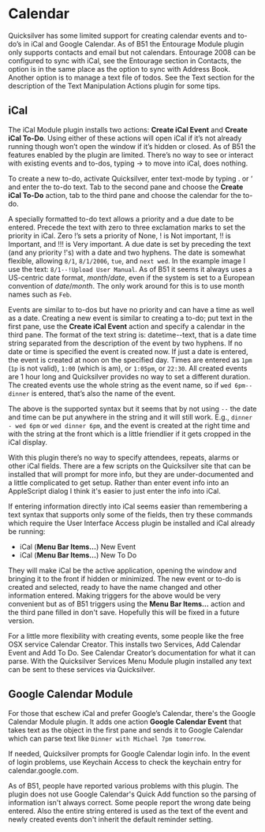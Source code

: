 # Calendar

Quicksilver has some limited support for creating calendar events and to-do’s in iCal and Google Calendar. As of B51 the Entourage Module plugin only supports contacts and email but not calendars. Entourage 2008 can be configured to sync with iCal, see the Entourage section in Contacts, the option is in the same place as the option to sync with Address Book. Another option is to manage a text file of todos. See the Text section for the description of the Text Manipulation Actions plugin for some tips.

## iCal

The iCal Module plugin installs two actions: **Create iCal Event** and **Create iCal To-Do**. Using either of these actions will open iCal if it’s not already running though won’t open the window if it’s hidden or closed. As of B51 the features enabled by the plugin are limited. There’s no way to see or interact with existing events and to-dos, typing → to move into iCal, does nothing.

To create a new to-do, activate Quicksilver, enter text-mode by typing . or ‘ and enter the to-do text. Tab to the second pane and choose the **Create iCal To-Do** action, tab to the third pane and choose the calendar for the to-do.

A specially formatted to-do text allows a priority and a due date to be entered.  Precede the text with zero to three exclamation marks to set the priority in iCal. Zero !’s sets a priority of None, ! is Not important, !! is Important, and !!! is Very important. A due date is set by  preceding the text (and any priority !'s) with a date and two hyphens. The date is somewhat flexible, allowing `8/1`, `8/1/2006`, `tue`, and `next wed`. In the example image I use the text: `8/1--!Upload User Manual`. As of B51 it seems it always uses a US-centric date format, *month*/*date*, even if the system is set to a European convention of *date*/*month*. The only work around for this is to use month names such as `Feb`.

Events are similar to to-dos but have no priority and can have a time as well as a date. Creating  a new event is similar to creating a to-do; put text in the first pane, use the **Create iCal Event** action and specify a calendar in the third pane. The format of the text string is: datetime--text, that is a date time string separated from the description of the event by two hyphens.  If no date or time is specified the event is created now. If just a date is entered, the event is created at noon on the specified day. Times are entered as `1pm` (`1p` is not valid), `1:00` (which is am), or `1:05pm`, or `22:30`.  All created events are 1 hour long and Quicksilver provides no way to set a different duration. The created events use the whole string as the event name, so if `wed 6pm--dinner` is entered, that’s also the name of the event. 

The above is the supported syntax but it seems that by not using `--` the date and time can be put anywhere in the string and it will still work. E.g., `dinner - wed 6pm` or `wed dinner 6pm`, and the event is created at the right time and with the string at the front which is a little friendlier if it gets cropped in the iCal display.

With this plugin there’s no way to specify attendees, repeats, alarms or other iCal fields. There are a few scripts on the Quicksilver site that can be installed that will prompt for more info, but they are under-documented and a little complicated to get setup. Rather than enter event info into an AppleScript dialog I think it's easier to just enter the info into iCal. 

If entering information directly into iCal seems easier than remembering a text syntax that supports only some of the fields, then try these commands which require the User Interface Access plugin be installed and iCal already be running:

- iCal (**Menu Bar Items…**) New Event
- iCal (**Menu Bar Items…**) New To Do

They will make iCal be the active application, opening the window and bringing it to the front if hidden or minimized. The new event or to-do is created and selected, ready to have the name changed and other information entered. Making triggers for the above would be very convenient but as of B51 triggers using the **Menu Bar Items…** action and the third pane filled in don't save. Hopefully this will be fixed in a future version.

For a little more flexibility with creating events, some people like the free OSX service Calendar Creator. This installs two Services, Add Calendar Event and Add To Do. See Calendar Creator’s documentation for what it can parse. With the Quicksilver Services Menu Module plugin installed any text can be sent to these services via Quicksilver.

## Google Calendar Module

For those that eschew iCal and prefer Google’s Calendar, there's the Google Calendar Module plugin. It adds one action **Google Calendar Event** that takes text as the object in the first pane and sends it to Google Calendar which can parse text like `Dinner with Michael 7pm tomorrow`. 

If needed, Quicksilver prompts for Google Calendar login info. In the event of login problems, use Keychain Access to check the keychain entry for calendar.google.com.

As of B51, people have reported various problems with this plugin.  The plugin does not use Google Calendar's Quick Add function so the parsing of information isn't always correct. Some people report the wrong date being entered. Also the entire string entered is used as the text of the event and newly created events don't inherit the default reminder setting.
